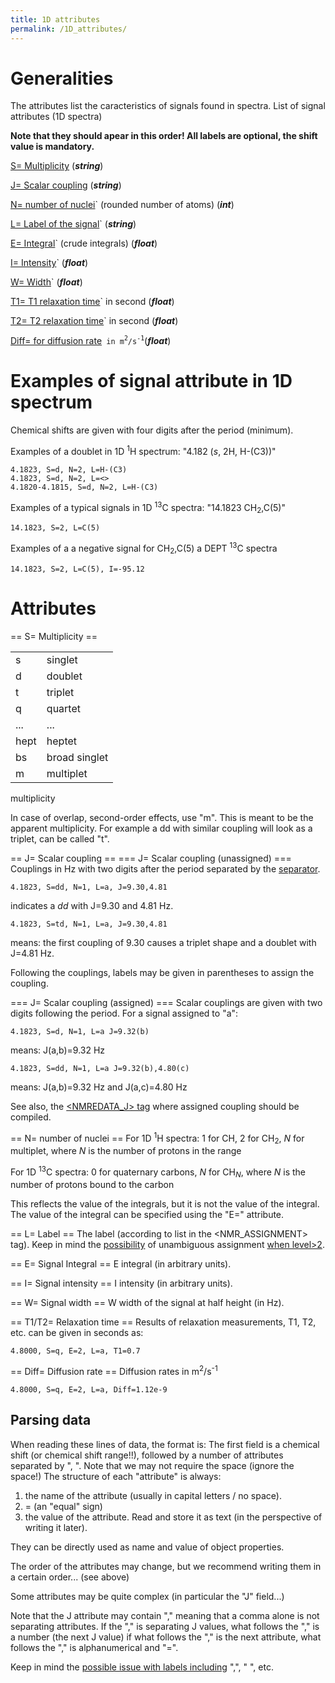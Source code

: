 ```yaml
---
title: 1D attributes
permalink: /1D_attributes/
---
```


Generalities
============

The attributes list the caracteristics of signals found in spectra. List
of signal attributes (1D spectra)

**Note that they should apear in this order! All labels are optional,
the shift value is mandatory.**

[S= Multiplicity](/#S=_Multiplicity "wikilink") (***string***)

[J= Scalar coupling](/#J=_Scalar_coupling "wikilink") (***string***)

[N= number of nuclei](/#N=_number_of_nuclei "wikilink")` (rounded number of atoms) (***int***)

[L= Label of the signal](/#L=_Label "wikilink")` (***string***)

[E= Integral](/#E=_Signal_Integral "wikilink")` (crude integrals) (***float***)

[I= Intensity](/#I=_Signal_intensity "wikilink")` (***float***)

[W= Width](/#W"=_Signal_width "wikilink")` (***float***)

[T1= T1 relaxation time](/#T1/T2=_Relaxation_time "wikilink")` in second (***float***)

[T2= T2 relaxation time](/#T1/T2=_Relaxation_time "wikilink")` in second (***float***)

[Diff= for diffusion rate](/#Diff=_Diffusion_rate "wikilink")` in m`<sup>`2`</sup>`/s`<sup>`-1`</sup>(***float***)

Examples of signal attribute in 1D spectrum
===========================================

Chemical shifts are given with four digits after the period (minimum).

Examples of a doublet in 1D <sup>1</sup>H spectrum: "4.182 (*s*, 2H,
H-(C3))"

````
4.1823, S=d, N=2, L=H-(C3)
4.1823, S=d, N=2, L=<>
4.1820-4.1815, S=d, N=2, L=H-(C3)
````

Examples of a typical signals in 1D <sup>13</sup>C spectra: "14.1823
CH<sub>2</sub>,C(5)"

`14.1823, S=2, L=C(5) `

Examples of a a negative signal for CH<sub>2</sub>,C(5) a DEPT
<sup>13</sup>C spectra

`14.1823, S=2, L=C(5), I=-95.12`

Attributes
==========

== S= Multiplicity ==

|      |               |
|------|---------------|
| s    | singlet       |
| d    | doublet       |
| t    | triplet       |
| q    | quartet       |
| ...  | ...           |
| hept | heptet        |
| bs   | broad singlet |
| m    | multiplet     |

multiplicity

In case of overlap, second-order effects, use "m". This is meant to be
the apparent multiplicity. For example a dd with similar coupling will
look as a triplet, can be called "t".

== J= Scalar coupling == === J= Scalar coupling (unassigned) ===
Couplings in Hz with two digits after the period separated by the
[separator](/separator "wikilink").

`4.1823, S=dd, N=1, L=a, J=9.30,4.81`

indicates a *dd* with J=9.30 and 4.81 Hz.

`4.1823, S=td, N=1, L=a, J=9.30,4.81 `

means: the first coupling of 9.30 causes a triplet shape and a doublet
with J=4.81 Hz.

Following the couplings, labels may be given in parentheses to assign
the coupling.

=== J= Scalar coupling (assigned) === Scalar couplings are given with
two digits following the period. For a signal assigned to "a":

`4.1823, S=d, N=1, L=a J=9.32(b) `

means: J(a,b)=9.32 Hz

`4.1823, S=dd, N=1, L=a J=9.32(b),4.80(c) `

means: J(a,b)=9.32 Hz and J(a,c)=4.80 Hz

See also, the [<NMREDATA_J>
tag](/NMReDATA_tag_format#.3CNMREDATA_J.3E "wikilink") where assigned
coupling should be compiled.

== N= number of nuclei == For 1D <sup>1</sup>H spectra: 1 for CH, 2 for
CH<sub>2</sub>, *N* for multiplet, where *N* is the number of protons in
the range

For 1D <sup>13</sup>C spectra: 0 for quaternary carbons, *N* for
CH<sub>*N*</sub>, where *N* is the number of protons bound to the carbon

This reflects the value of the integrals, but it is not the value of the
integral. The value of the integral can be specified using the "E="
attribute.

== L= Label == The label (according to list in the <NMR_ASSIGNMENT>
tag). Keep in mind the
[possibility](/NMReDATA_tag_format#Ambiguous_assignment_of_signals_.28ONLY_WITH_LEVEL.3E0.29 "wikilink")
of unambiguous assignment [when
level\>2](/NMReDATA_tag_format#.3CNMREDATA_LEVEL.3E "wikilink").

== E= Signal Integral == E integral (in arbitrary units).

== I= Signal intensity == I intensity (in arbitrary units).

== W= Signal width == W width of the signal at half height (in Hz).

== T1/T2= Relaxation time == Results of relaxation measurements, T1, T2,
etc. can be given in seconds as:

`4.8000, S=q, E=2, L=a, T1=0.7`

== Diff= Diffusion rate == Diffusion rates in
m<sup>2</sup>/s<sup>-1</sup>

`4.8000, S=q, E=2, L=a, Diff=1.12e-9`

Parsing data
------------

When reading these lines of data, the format is: The first field is a
chemical shift (or chemical shift range!!), followed by a number of
attributes separated by ", ". Note that we may not require the space
(ignore the space!) The structure of each "attribute" is always:

1.  the name of the attribute (usually in capital letters / no space).
2.  = (an "equal" sign)
3.  the value of the attribute. Read and store it as text (in the
    perspective of writing it later).

They can be directly used as name and value of object properties.

The order of the attributes may change, but we recommend writing them in
a certain order... (see above)

Some attributes may be quite complex (in particular the "J" field...)

Note that the J attribute may contain "," meaning that a comma alone is
not separating attributes. If the "," is separating J values, what
follows the "," is a number (the next J value) if what follows the ","
is the next attribute, what follows the "," is alphanumerical and "=".

Keep in mind the [possible issue with labels
including](/NMReDATA_tag_format#Labels_including_comma_or_other_special_characters "wikilink")
",", " ", etc.